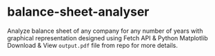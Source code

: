 # balance-sheet-analyser
Analyze balance sheet of any company for any number of years with graphical representation designed using Fetch API &amp; Python Matplotlib 
Download & View `output.pdf` file from repo for more details.
